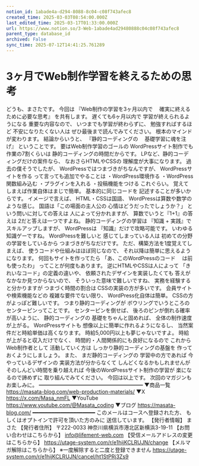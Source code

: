 ```yaml
---
notion_id: 1abade4a-d294-8088-8c04-c08f743afec8
created_time: 2025-03-03T08:54:00.000Z
last_edited_time: 2025-03-17T01:33:00.000Z
url: https://www.notion.so/3-Web-1abade4ad29480888c04c08f743afec8
parent_type: database_id
archived: False
sync_time: 2025-07-12T14:41:25.761289
---
```


# 3ヶ月でWeb制作学習を終えるための思考

どうも、まさたです。
今回は
『Web制作の学習を3ヶ月以内で
　確実に終えるために必要な思考』
を共有します。
遅くても6ヶ月以内で
学習が終えられるようになる
重要な内容なので、
いつまでも学習が終わらずに、
勉強すればするほど
不安になりたくない人は
ぜひ最後まで読んでみてください。
根本のマインドが変わります。
結論からいうと、
『静的コーディングの
　基礎学習に魂を注げ』
ということです。
要はWeb制作学習のゴールの
WordPressサイト制作でも
作業の7割くらいは
静的コーディングの時間だからです。
LPなど、静的コーディングだけの案件なら、
なおさらHTMLやCSSの
理解度が大事になります。
過去の僕そうでしたが、
WordPressではつまづきがちなんですが、
WordPressサイトを作る
って言っても追加でやることは
・WordPress環境作る
・WordPress関数組み込む
・プラグインを入れる
・投稿機能をつける
これぐらい。
覚えてしまえば作業自体はまじで簡単。
基本的に同じコードを
記述することが多いからです。
イメージで言えば、
HTML・CSSは国語、
WordPressは算数や数学のような感じ。
国語は「この場面の主人公の
心情はどうだったでしょうか？」
という問いに対しての答えは
人によって分かれますが、
算数でいうと『1+1』の答えは
2だと答えは一つですよね。
静的コーディングの学習は
『知識 + 実践』でスキルアップしますが、
WordPressは
『知識』だけで攻略可能です。
いわゆる知識ゲーですね。
WordPressを難しいと
感じてしまっている人は
初めての分野の学習をしているから
つまづきがちなだけです。
ただ、構築方法を1度覚えてしまえば、
使うコードや仕組みはほぼ同じなので、
それ以降は簡単に思えるようになります。
何回もサイトを作ってたら
「あ、このWordPressのコード
　は前も使ったわ」
ってことが何度もあります。
逆にHTMLやCSSは人によって
「きれいなコード」の定義の違いや、
依頼されたデザインを実装したくても
答えがなかなか見つからないので、
そういった意味で難しいですね、
実務を経験すると分かりますが
つまづく時間の割合は
CSSの実装の方が多いです。
会員サイトや検索機能などの
複雑な要件でない限り、
WordPress化自体は簡単。
CSSの方がよっぽど難しいです。
つまり静的コーディングが
ボウリングでいうところの
センターピンってことです。
センターピンを倒せば、
後ろのピンが倒れる確率が高いように、
静的コーディングの
基礎をちゃんと固めれば、
全体の制作速度が上がる。
WordPressサイトも
想像以上に簡単に作れるようになるし、
当然案件だと時給単価は高くなります。
時給5,000円以上も夢じゃないですよ。
時給が上がると収入だけでなく、
時間的・人間関係的にも良好になるので
これからWeb制作者として
活動していく方は
しっかり静的コーディングの基盤を
作っておくようにしましょう。
また、
まだ静的コーディングの
学習中の方であれば
今やっているデザインの
実装方法が分からなくて
しんどくなるかもしれませんが
そのしんどい時間を乗り越えれば
今後のWordPressサイト制作の学習が
楽になるので諦めずに
取り組んでみてください。
今回は以上です。
次回のマガジンもお楽しみに。
━━━━━━━━━━━━━━━━━━━━
▼商品一覧
https://masata-blog.com/web-production-materials/
▼X
https://x.com/Masa_nmFL
▼YouTube
https://www.youtube.com/@Masata_coding
▼ブログ
https://masata-blog.com/
━━━━━━━━━━━━━━━━━━━━
このメールはコースへ登録された方、
もしくはオプトインで許可を頂いた方のみに
送信しています。
【発行者情報】
まさた
【発行者住所】
〒222-0033
神奈川県横浜市港北区新横浜3-19-11
【お問い合わせはこちらから】
info@lifement-web.com
【受信メールアドレスの変更はこちらから】
https://utage-system.com/r/e1hijKCLRUJN/change
【メルマガ解除はこちらから】
※一度解除すると二度と登録できません
https://utage-system.com/r/e1hijKCLRUJN/cancel/ht1StPRj3Zs9